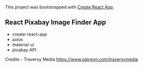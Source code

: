 This project was bootstrapped with [Create React App](https://github.com/facebook/create-react-app).

## React Pixabay Image Finder App
- create-react-app
- axios
- material-ui
- pixabay API

Credits - Traversy Media
https://www.patreon.com/traversymedia